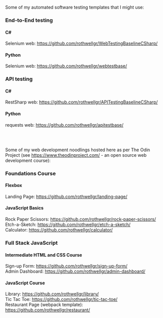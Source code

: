 Some of my automated software testing templates that I might use:

### End-to-End testing

#### C#
Selenium web: <a>https://github.com/rothwellgr/WebTestingBaselineCSharp/</a>

#### Python
Selenium web: <a>https://github.com/rothwellgr/webtestbase/</a>


### API testing

#### C#
RestSharp web: <a>https://github.com/rothwellgr/APITestingBaselineCSharp/</a>

#### Python
requests web: <a>https://github.com/rothwellgr/apitestbase/</a>

<br/>
<br/>

Some of my web development noodlings hosted here as per The Odin Project (see <a>https://www.theodinproject.com/</a> - an open source web development course):

### Foundations Course

#### Flexbox

Landing Page: <a>https://github.com/rothwellgr/landing-page/</a>

#### JavaScript Basics

Rock Paper Scissors: <a>https://github.com/rothwellgr/rock-paper-scissors/</a>
<br/>
Etch-a-Sketch: <a>https://github.com/rothwellgr/etch-a-sketch/</a>
<br/>
Calculator: <a>https://github.com/rothwellgr/calculator/</a>



### Full Stack JavaScript

#### Intermediate HTML and CSS Course

Sign-up Form: <a>https://github.com/rothwellgr/sign-up-form/</a>
<br/>
Admin Dashboard: <a>https://github.com/rothwellgr/admin-dashboard/</a>

#### JavaScript Course

Library: <a>https://github.com/rothwellgr/library/</a>
<br/>
Tic Tac Toe: <a>https://github.com/rothwellgr/tic-tac-toe/</a>
<br/>
Restaurant Page (webpack template): <a>https://github.com/rothwellgr/restaurant/</a>